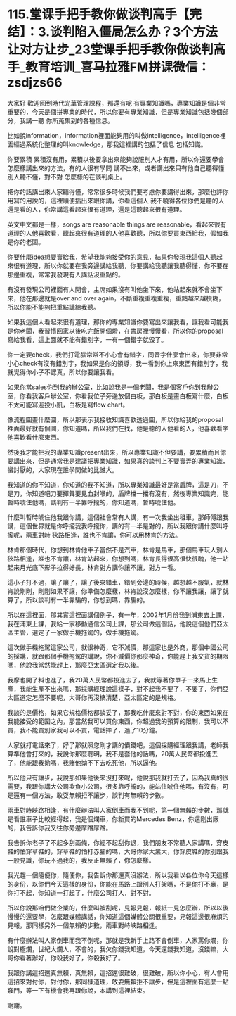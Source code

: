 # 115.堂课手把手教你做谈判高手【完结】：3.谈判陷入僵局怎么办？3个方法让对方让步_23堂课手把手教你做谈判高手_教育培训_喜马拉雅FM拼课微信：zsdjzs66

大家好 歡迎回到時代光華管理課程，那還有呢 有專業知識嗎，專業知識是個非常重要的，今天是個拼專業的時代，所以你要有專業知識，但是專業知識包括幾個部分，我講一聽 你所蒐集到的各種信息。

比如說information，information裡面能夠用的叫做intelligence，intelligence裡面經過系統化整理的叫knowledge，那我這裡講的包括了信息 包括知識。

你要累積 累積沒有用，累積以後要拿出來能夠說服別人才有用，所以你還要學會怎麼樣講出來的方法，有的人很有學問 講不出來，或者講出來只有他自己聽得懂 別人聽不懂，對不對 怎麼樣的在談判桌上。

把你的話講出來人家聽得懂，常常很多時候我們要考慮你要講得出來，那麼也許你用寫的用說的，這裡順便插出來跟你講，你看這個人 我不曉得各位你們是聽的人還是看的人，你常講這看起來很有道理，還是這聽起來很有道理。

英文中文都是一樣，songs are reasonable things are reasonable，看起來很有道理的人他喜歡看，聽起來很有道理的人他喜歡聽，所以你要買東西給我，假如我是你的老闆。

你要什麼idea想要賣給我，希望我能夠接受你的意見，結果你發現我這個人聽起來很有道理，所以你就要在我旁邊講給我聽，你要講給我聽讓我聽得懂，你不要在那邊重複，常常我發現有人講話沒重點的。

有沒有發現公司裡面有人開會，主席如果沒有叫他坐下來，他站起來就不會坐下來，他在那邊就是over and over again，不斷重複重複重複，重點越來越模糊，所以你能不能夠把重點講給我聽。

如果我這個人看起來很有道理，那你的專業知識你要寫出來讓我看，讓我看可能我是你老闆，我習慣回家以後吃完飯開個燈，在書房裡慢慢看，所以你的proposal寫給我看，這上面就不能有錯別字，一有一個錯字就毀了。

你一定要check，我們打電腦常常不小心會有錯字，同音字什麼會出來，你要非常小心check有沒有錯別字，我如果是你的領導，我一看到你上來東西有錯別字，我就覺得你小子不認真，所以你要讓我看。

如果你當sales你到我的辦公室，比如說我是一個老闆，我是個客戶你到我辦公室，你看我客戶辦公室，你看我位子旁邊放個白板，那白板是畫白板寫什麼，白板不太可能寫迎投小凱，白板是寫flow chart。

像流程圖畫什麼圖，所以那表示我接收知識喜歡透過圖，所以你給我的proposal裡面最好就有個圖，你知道嗎，所以我們在找，他是聽的人他看的人，他喜歡看字他喜歡看什麼東西。

然後我才能把我的專業知識present出來，所以專業知識不但要講，要累積而且你要講出來，但是通常我是建議把專業知識，如果真的談判上不要賣弄的專業知識，蠻討厭的，大家現在誰學問做的比誰大。

我知道的你不知道，你知道的我不知道，所以專業知識最好是當盾牌，這是刀，不是刀，你知道吧刀要揮舞要見血封喉的，盾牌擋一擋有沒有，然後專業知識完，能暫時唬住他嗎，談判有一半靠呼攏的，你知道嗎，暫時唬住他。

什麼叫暫時唬住他我跟你講，這個社會常有人講，有一次我坐出租車，那師傅跟我講，這個世界就是你呼攏我我呼攏你，講的有一半是對的，所以我跟你講什麼叫呼攏呢，兩車對峙 狹路相逢，誰也不肯讓，你可以用林肯的方法。

林肯那個時代，你想到林肯他車子當然不是汽車，林肯是馬車，那個馬車玩人別人狹路相逢，誰也不肯讓，林肯站起來，你想到嗎，林肯長得很高很快很醜，他一站起來月光底下影子拉得好長，林肯對方講你讓不讓，對方一看。

這小子打不過，讓了讓了，讓了後來錯車，錯到旁邊的時候，越想越不服氣，就林肯說剛剛，剛剛如果不讓，你準備怎麼樣，林肯說沒怎麼樣，你不讓我讓，讓了就算了，所以談判有一半靠騙的，你想到嗎，靠騙的。

所以在這裡面，那其實這裡面講個例子，有一年，2002年1月份我到浦東去上課，我在浦東上課，我給一家移動通信公司上課，那公司做這個話，他說這個他們亞太區主管，選定了一家做手機拖駕的，做手機拖駕。

這次做手機拖駕這家公司，就很神奇，它不減價，那這家也是外商，那個中國公司的採購，就跟那個手機拖駕的講說，你不減價你那麼神奇，你能趕上我交貨的期限嗎，他說我當然能趕上，那麼亞太區選定我以後。

我摩也開了料也進了，我20萬人民幣都投進去了，我就等著你單子一來馬上生產，我能生產不出來嗎，那採購經理說這樣子，對不起我不要了，不要了，你們亞太區選定怎麼不要呢，大哥你再沒搞清楚，亞太區定的是規格。

我談的是價格，如果它規格價格都談妥了，那我吃什麼來對不對，你的東西如果在我能接受的範圍之內，那當然我可以買你東西，你超過我的預算的限制，我可以不買，我不能買別家我可以不買，電話摔了，過了10分鐘。

人家就打電話來了，好了那就照您剛才講的價錢吧，這個採購經理跟我講，老師我算準他會打來的，我說你那麼聰明，我不是套他的話嗎，20萬人民幣都投進去了，他能跟我拗嗎，我賭他拗不下去吃死他，所以逼他。

所以他只有讓步，我說那如果他後來沒打來呢，他說那我就打去了，因為我真的很需要，我跟你講大公司欺負小公司，很多靠呼攏的，能站住唬住他嗎，有沒有，可是還有一個方法，敢耍無賴拒不讓步，談判有無賴的步數。

兩車對峙峽路相逢，有什麼辦法叫人家倒車而我不到呢，第一個無賴的步數，那就是看誰車子比較經得起，我是個爛車，你新買的Mercedes Benz，你還剛出廠的，我告訴你我又往你旁邊摩蹭摩蹭。

我告訴你老子了不起多刮兩條，你經不起刮你退，我們朋友不常聽人家講嗎，穿皮鞋的怕穿草鞋的，穿草鞋的怕打赤腳的嗎，大哥你家大業大，你穿皮鞋的你別跟我一般見識，你玩不過我的，我反正無賴了，你怎麼樣。

我光趕一個隨便你，隨便你，我告訴你那還真沒辦法，所以我看以各位你今天這樣的身份，以你們今天這樣的身份，你能在馬路上跟別人打架嗎，不是你打不贏，是你打不起，你知道一打起了，什麼公司打人，對不對。

所以你說那咱們做企業的，什麼叫被刮呢，見報見報，報紙一見怎麼辦，所以以後慢慢的還要學，怎麼跟媒體講話，你知道這個媒體公關很重要，見報這邊很麻煩的見報，那同樣另外一個無賴的步數，兩車對峙峽路相逢。

有什麼辦法叫人家倒車而我不倒呢，那就是我新手上路不會倒車，人家罵你爛，你說對極爛，世紀大爛人，不會的，我欠你錢我知道，今天還錢我知道，沒錢嘛，大哥你看著辦好，你殺我好了，你殺我好了。

我跟你講這招還真無賴，真無賴，這招還很難破，很難破，所以你小心，有人會用這招來對付你，對付你，那同樣道理，敢耍無賴拒不讓步，但是這裡面有這麼一點竅門，等一下有機會我再跟你說，本講到這裡結束。

謝謝。